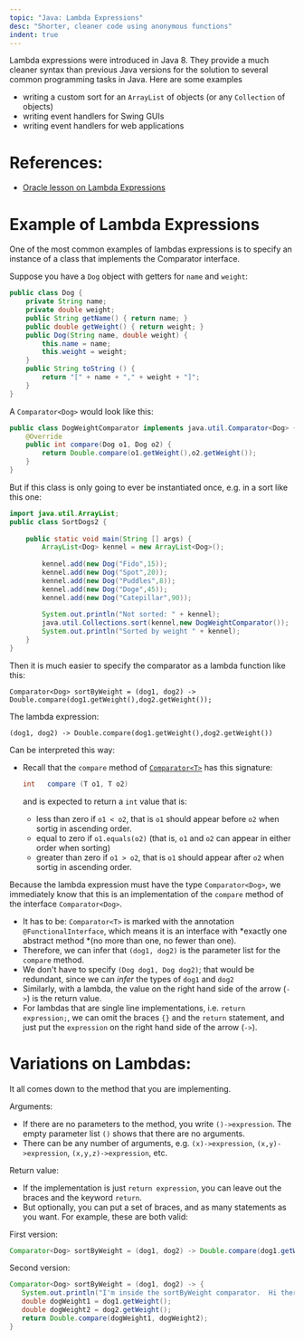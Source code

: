 ```yaml
---
topic: "Java: Lambda Expressions"
desc: "Shorter, cleaner code using anonymous functions"
indent: true
---
```


Lambda expressions were introduced in Java 8.  They provide a much cleaner syntax than previous Java versions for the solution to 
several common programming tasks in Java. Here are some examples

* writing a custom sort for an `ArrayList` of objects (or any `Collection` of objects)
* writing event handlers for Swing GUIs
* writing event handlers for web applications

# References:

* [Oracle lesson on Lambda Expressions](https://docs.oracle.com/javase/tutorial/java/javaOO/lambdaexpressions.html)

# Example of Lambda Expressions

One of the most common examples of lambdas expressions is to specify an instance of a class that implements the Comparator<T> interface.
  
Suppose you have a `Dog` object with getters  for `name` and `weight`:

```java
public class Dog {
    private String name;
    private double weight;
    public String getName() { return name; }
    public double getWeight() { return weight; }
    public Dog(String name, double weight) {
        this.name = name;
        this.weight = weight;
    }
    public String toString () {
        return "[" + name + "," + weight + "]";
    }
}
```

A `Comparator<Dog>` would look like this:

```java
public class DogWeightComparator implements java.util.Comparator<Dog> {
    @Override
    public int compare(Dog o1, Dog o2) {
        return Double.compare(o1.getWeight(),o2.getWeight());
    }
}
```

But if this class is only going to ever be instantiated once, e.g. in a sort like this one:

```java
import java.util.ArrayList;
public class SortDogs2 {
    
    public static void main(String [] args) {
        ArrayList<Dog> kennel = new ArrayList<Dog>();
        
        kennel.add(new Dog("Fido",15));
        kennel.add(new Dog("Spot",20));
        kennel.add(new Dog("Puddles",8));
        kennel.add(new Dog("Doge",45));
        kennel.add(new Dog("Catepillar",90));
        
        System.out.println("Not sorted: " + kennel);
        java.util.Collections.sort(kennel,new DogWeightComparator());
        System.out.println("Sorted by weight " + kennel);       
    }   
}
```

Then it is much easier to specify the comparator as a lambda function like this:

```
Comparator<Dog> sortByWeight = (dog1, dog2) -> Double.compare(dog1.getWeight(),dog2.getWeight());
```

The lambda expression:

```
(dog1, dog2) -> Double.compare(dog1.getWeight(),dog2.getWeight())
```

Can be interpreted this way:
* Recall that the `compare` method of [`Comparator<T>`](https://docs.oracle.com/en/java/javase/11/docs/api/java.base/java/util/Comparator.html) has this signature:

  ```java
  int	compare (T o1, T o2)
  ```

  and is expected to return a `int` value that is:
  - less than zero if `o1 < o2`,  that is `o1` should appear before `o2` when sortig in ascending order.
  - equal to zero if `o1.equals(o2)` (that is, `o1` and `o2` can appear in either order when sorting)
  - greater than zero if `o1 > o2`, that is `o1` should appear after `o2` when sortig in ascending order.


Because the lambda expression must have the type `Comparator<Dog>`, we immediately know that this is an implementation of the `compare` method of
the interface `Comparator<Dog>`.   

- It has to be: `Comparator<T>` is marked with the annotation `@FunctionalInterface`, which means it is an interface
  with *exactly one abstract method *(no more than one, no fewer than one).
- Therefore, we can infer that `(dog1, dog2)` is the parameter list for the `compare` method.
- We don't have to specify `(Dog dog1, Dog dog2)`; that would be redundant, since we can *infer* the types of `dog1` and `dog2`
- Similarly, with a lambda, the value on the right hand side of the arrow (`->`) is the return value.  
- For lambdas that are single line
  implementations, i.e. `return expression;`, we can omit the braces `{}` and the `return` statement, and just put the `expression` on the 
  right hand side of the arrow (`->`).
    
    
# Variations on Lambdas:

It all comes down to the method that you are implementing.

Arguments:

* If there are no parameters to the method, you write `()->expression`.  The empty parameter list `()` shows that there are no arguments.
* There can be any number of arguments, e.g. `(x)->expression`, `(x,y)->expression`, `(x,y,z)->expression`, etc.

Return value:

* If the implementation is just `return expression`, you can leave out the braces and the keyword `return`.
* But optionally, you can put a set of braces, and as many statements as you want.  For example, these are both valid:

First version:

```java
Comparator<Dog> sortByWeight = (dog1, dog2) -> Double.compare(dog1.getWeight(),dog2.getWeight());
```

Second version:

```java
Comparator<Dog> sortByWeight = (dog1, dog2) -> {
   System.out.println("I'm inside the sortByWeight comparator.  Hi there!");
   double dogWeight1 = dog1.getWeight();
   double dogWeight2 = dog2.getWeight();
   return Double.compare(dogWeight1, dogWeight2);
}
```


